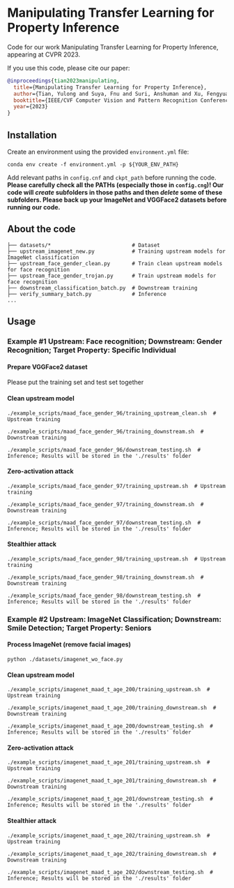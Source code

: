 # Manipulating Transfer Learning for Property Inference

Code for our work Manipulating Transfer Learning for Property Inference, appearing at CVPR 2023.

If you use this code, please cite our paper:

```bibtex
@inproceedings{tian2023manipulating,
  title={Manipulating Transfer Learning for Property Inference},
  author={Tian, Yulong and Suya, Fnu and Suri, Anshuman and Xu, Fengyuan and Evans, David},
  booktitle={IEEE/CVF Computer Vision and Pattern Recognition Conference (CVPR)},
  year={2023}
}
```

## Installation

Create an environment using the provided `environment.yml` file:
```shell
conda env create -f environment.yml -p ${YOUR_ENV_PATH}
```

Add relevant paths in `config.cnf` and `ckpt_path` before running the code. **Please carefully check all the PATHs (especially those in `config.cng`)!  Our code will *create* subfolders in those paths and then *delete* some of these subfolders. Please back up your ImageNet and VGGFace2 datasets before running our code.**

## About the code

```
├── datasets/*                          # Dataset
├── upstream_imagenet_new.py            # Training upstream models for ImageNet classification
├── upstream_face_gender_clean.py       # Train clean upstream models for face recognition
├── upstream_face_gender_trojan.py      # Train upstream models for face recognition
├── downstream_classification_batch.py  # Downstream training
├── verify_summary_batch.py             # Inference
...
```

## Usage

### Example #1 Upstream: Face recognition; Downstream: Gender Recognition; Target Property: Specific Individual

#### Prepare VGGFace2 dataset
Please put the training set and test set together

#### Clean upstream model
```shell
./example_scripts/maad_face_gender_96/training_upstream_clean.sh  # Upstream training

./example_scripts/maad_face_gender_96/training_downstream.sh  # Downstream training

./example_scripts/maad_face_gender_96/downstream_testing.sh  # Inference; Results will be stored in the './results' folder
```

#### Zero-activation attack
```shell
./example_scripts/maad_face_gender_97/training_upstream.sh  # Upstream training

./example_scripts/maad_face_gender_97/training_downstream.sh  # Downstream training

./example_scripts/maad_face_gender_97/downstream_testing.sh  # Inference; Results will be stored in the './results' folder
```

#### Stealthier attack
```shell
./example_scripts/maad_face_gender_98/training_upstream.sh  # Upstream training

./example_scripts/maad_face_gender_98/training_downstream.sh  # Downstream training

./example_scripts/maad_face_gender_98/downstream_testing.sh  # Inference; Results will be stored in the './results' folder
```


### Example #2 Upstream: ImageNet Classification; Downstream: Smile Detection; Target Property: Seniors

#### Process ImageNet (remove facial images)
```
python ./datasets/imagenet_wo_face.py
```

#### Clean upstream model
```shell
./example_scripts/imagenet_maad_t_age_200/training_upstream.sh  # Upstream training

./example_scripts/imagenet_maad_t_age_200/training_downstream.sh  # Downstream training

./example_scripts/imagenet_maad_t_age_200/downstream_testing.sh  # Inference; Results will be stored in the './results' folder
```

#### Zero-activation attack
```shell
./example_scripts/imagenet_maad_t_age_201/training_upstream.sh  # Upstream training

./example_scripts/imagenet_maad_t_age_201/training_downstream.sh  # Downstream training

./example_scripts/imagenet_maad_t_age_201/downstream_testing.sh  # Inference; Results will be stored in the './results' folder
```

#### Stealthier attack
```shell
./example_scripts/imagenet_maad_t_age_202/training_upstream.sh  # Upstream training

./example_scripts/imagenet_maad_t_age_202/training_downstream.sh  # Downstream training

./example_scripts/imagenet_maad_t_age_202/downstream_testing.sh  # Inference; Results will be stored in the './results' folder
```

